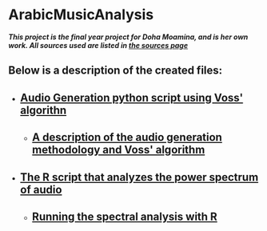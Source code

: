 # ArabicMusicAnalysis





**_This project is the final year project for Doha Moamina, and is her own work. All sources used are listed in [the sources page](sources.md)_**
## Below is a description of the created files:
- ## [Audio Generation python script using Voss' algorithn](https://github.com/doha1418/ArabicMusicAnalysis/blob/main/VossAlgorithm.py)
  - ## [A description of the audio generation methodology and Voss' algorithm](https://github.com/doha1418/ArabicMusicAnalysis/blob/main/AudioGeneration.ipynb)
- ## [The R script that analyzes the power spectrum of audio](https://github.com/doha1418/ArabicMusicAnalysis/blob/main/AnalysisScript.R)
  - ## [Running the spectral analysis with R](https://github.com/doha1418/ArabicMusicAnalysis/blob/main/Run_Analysis.R)
